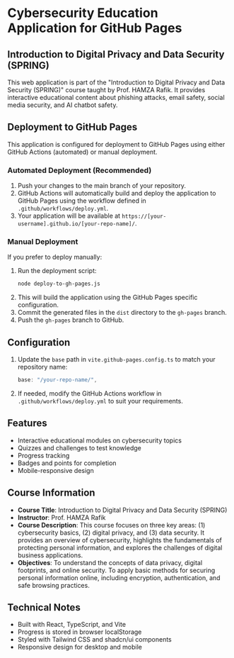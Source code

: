 # Cybersecurity Education Application for GitHub Pages

## Introduction to Digital Privacy and Data Security (SPRING)

This web application is part of the "Introduction to Digital Privacy and Data Security (SPRING)" course taught by Prof. HAMZA Rafik. It provides interactive educational content about phishing attacks, email safety, social media security, and AI chatbot safety.

## Deployment to GitHub Pages

This application is configured for deployment to GitHub Pages using either GitHub Actions (automated) or manual deployment.

### Automated Deployment (Recommended)

1. Push your changes to the main branch of your repository.
2. GitHub Actions will automatically build and deploy the application to GitHub Pages using the workflow defined in `.github/workflows/deploy.yml`.
3. Your application will be available at `https://[your-username].github.io/[your-repo-name]/`.

### Manual Deployment

If you prefer to deploy manually:

1. Run the deployment script:
   ```bash
   node deploy-to-gh-pages.js
   ```
2. This will build the application using the GitHub Pages specific configuration.
3. Commit the generated files in the `dist` directory to the `gh-pages` branch.
4. Push the `gh-pages` branch to GitHub.

## Configuration

1. Update the `base` path in `vite.github-pages.config.ts` to match your repository name:
   ```typescript
   base: "/your-repo-name/",
   ```

2. If needed, modify the GitHub Actions workflow in `.github/workflows/deploy.yml` to suit your requirements.

## Features

- Interactive educational modules on cybersecurity topics
- Quizzes and challenges to test knowledge
- Progress tracking
- Badges and points for completion
- Mobile-responsive design

## Course Information

- **Course Title**: Introduction to Digital Privacy and Data Security (SPRING)
- **Instructor**: Prof. HAMZA Rafik
- **Course Description**: This course focuses on three key areas: (1) cybersecurity basics, (2) digital privacy, and (3) data security. It provides an overview of cybersecurity, highlights the fundamentals of protecting personal information, and explores the challenges of digital business applications.
- **Objectives**: To understand the concepts of data privacy, digital footprints, and online security. To apply basic methods for securing personal information online, including encryption, authentication, and safe browsing practices.

## Technical Notes

- Built with React, TypeScript, and Vite
- Progress is stored in browser localStorage
- Styled with Tailwind CSS and shadcn/ui components
- Responsive design for desktop and mobile